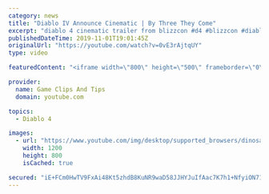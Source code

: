```yaml
---
category: news
title: "Diablo IV Announce Cinematic | By Three They Come"
excerpt: "diablo 4 cinematic trailer from blizzcon #d4 #blizzcon #diablo."
publishedDateTime: 2019-11-01T19:01:45Z
originalUrl: "https://youtube.com/watch?v=0vE3rAjtqUY"
type: video

featuredContent: "<iframe width=\"800\" height=\"500\" frameborder=\"0\" src=\"https://www.youtube.com/embed/0vE3rAjtqUY\" allow=\"accelerometer; autoplay; encrypted-media; gyroscope; picture-in-picture\" allowfullscreen></iframe>"

provider:
  name: Game Clips And Tips
  domain: youtube.com

topics:
  - Diablo 4

images:
  - url: "https://www.youtube.com/img/desktop/supported_browsers/dinosaur.png"
    width: 1200
    height: 800
    isCached: true

secured: "iE+FCm0HwTV9FxAi48Kt5zhdB8KuNR9waD58JJHYJuIfAac7K7h1+NfyiON71OTCszYH50Re5DrUt9TFIbea4Dt3Or6dmyNaY+nsMQI/JJRrV1vXgVC3eWWrKnxH6Bz4p3zsy94hfZMtusVNBEnPrisWNit0+UtxwRPZ4POWQqES0u7AIRKJNVpRyVFfXIvUVxOtJ/7CT7u6gt9kkBOGZwhf5c+dhjmn7Ois4A4qiCslYbDwxJE4JFtjX47OMxaRZEKYAlFVpH2AWDImHYl5Rmpz++Cmj8wDCTNtPH3jc4Wibl8kmJ7Hl4DzFkpbwTIgkXUG3krhz1RygHx+kPfFPnWCMxsOmfAQK+DPqZrP4PCsv3g4KTc5M4KZlE3Yo97nfAcy+621YeARraOrlr2IyQ==;wXZJ5iHApKo/1Gnf1PkF1A=="
---
```


